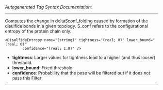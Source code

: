 _Autogenerated Tag Syntax Documentation:_

---
Computes the change in deltaSconf_folding caused by formation of the disulfide bonds in a given topology. S_conf refers to the configurational entropy of the protein chain only.

```
<DisulfideEntropy name="(string)" tightness="(real; 0)" lower_bound="(real; 0)"
        confidence="(real; 1.0)" />
```

-   **tightness**: Larger values for tightness lead to a higher (and thus looser) threshold.
-   **lower_bound**: Fixed threshold
-   **confidence**: Probability that the pose will be filtered out if it does not pass this Filter

---
